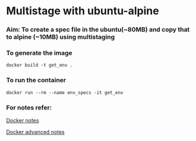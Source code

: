 # Multistage with ubuntu-alpine

### Aim: To create a spec file in the ubuntu(~80MB) and copy that to alpine (~10MB) using multistaging

### To generate the image

`docker build -t get_env .`

### To run the container

`docker run --rm --name env_specs -it get_env`

### For notes refer:

[Docker notes](https://mr-horror-harry.notion.site/Harry-s-Docker-Docs-d252b1bba2ab42e084fcb7b2f970cf2b?pvs=4)

[Docker advanced notes](https://mr-horror-harry.notion.site/Docker-Advanced-9e3ec548158e4cd5b20601920e79d4fe?pvs=4)